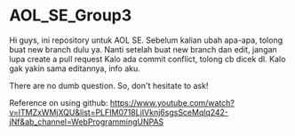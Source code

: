# AOL_SE_Group3

Hi guys, ini repository untuk AOL SE. Sebelum kalian ubah apa-apa,
tolong buat new branch dulu ya.
Nanti setelah buat new branch dan edit, jangan lupa create a pull request
Kalo ada commit conflict, tolong cb dicek dl.
Kalo gak yakin sama editannya, info aku.

There are no dumb question. So, don't hesitate to ask!

Reference on using github:
https://www.youtube.com/watch?v=lTMZxWMjXQU&list=PLFIM0718LjIVknj6sgsSceMqlq242-jNf&ab_channel=WebProgrammingUNPAS

